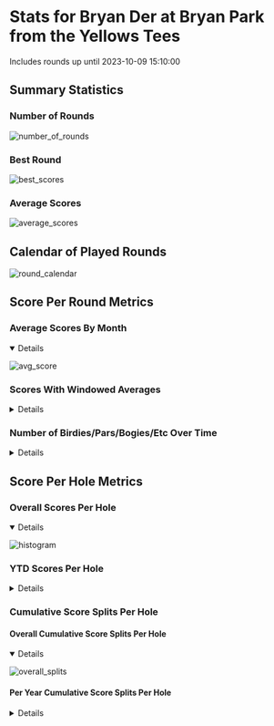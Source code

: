 # Stats for Bryan Der at Bryan Park from the Yellows Tees

Includes rounds up until 2023-10-09 15:10:00

## Summary Statistics

### Number of Rounds

![number_of_rounds](img/BryanDer_BryanPark_YellowsTees/number_of_rounds.png)

### Best Round

![best_scores](img/BryanDer_BryanPark_YellowsTees/best_scores.png)

### Average Scores

![average_scores](img/BryanDer_BryanPark_YellowsTees/average_scores.png)

## Calendar of Played Rounds

![round_calendar](img/BryanDer_BryanPark_YellowsTees/round_calendar.png)

## Score Per Round Metrics

### Average Scores By Month

<details open>

![avg_score](img/BryanDer_BryanPark_YellowsTees/avg_score.png)

</details>

### Scores With Windowed Averages

<details>

![score_summary](img/BryanDer_BryanPark_YellowsTees/score_summary.png)

</details>

### Number of Birdies/Pars/Bogies/Etc Over Time

<details>

![score_frequency](img/BryanDer_BryanPark_YellowsTees/score_frequency.png)

</details>

## Score Per Hole Metrics

### Overall Scores Per Hole

<details open>

![histogram](img/BryanDer_BryanPark_YellowsTees/histogram.png)

</details>

### YTD Scores Per Hole

<details>

![histogram_ytd](img/BryanDer_BryanPark_YellowsTees/histogram_ytd.png)

</details>

### Cumulative Score Splits Per Hole

#### Overall Cumulative Score Splits Per Hole

<details open>

![overall_splits](img/BryanDer_BryanPark_YellowsTees/overall_splits.png)

</details>

#### Per Year Cumulative Score Splits Per Hole

<details>

![year_score_splits](img/BryanDer_BryanPark_YellowsTees/year_score_splits.png)

</details>
